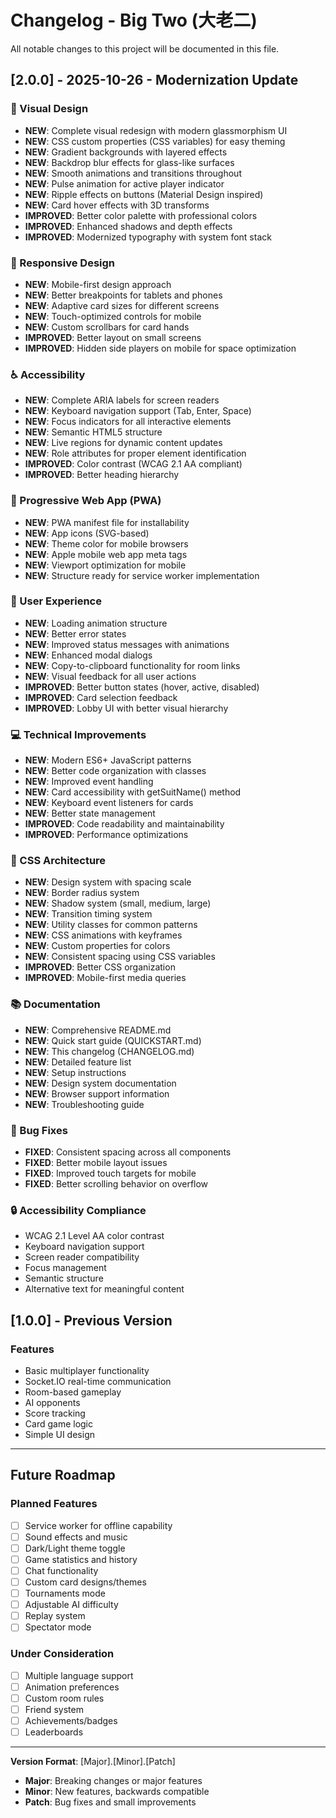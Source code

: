 # Changelog - Big Two (大老二)

All notable changes to this project will be documented in this file.

## [2.0.0] - 2025-10-26 - Modernization Update

### 🎨 Visual Design
- **NEW**: Complete visual redesign with modern glassmorphism UI
- **NEW**: CSS custom properties (CSS variables) for easy theming
- **NEW**: Gradient backgrounds with layered effects
- **NEW**: Backdrop blur effects for glass-like surfaces
- **NEW**: Smooth animations and transitions throughout
- **NEW**: Pulse animation for active player indicator
- **NEW**: Ripple effects on buttons (Material Design inspired)
- **NEW**: Card hover effects with 3D transforms
- **IMPROVED**: Better color palette with professional colors
- **IMPROVED**: Enhanced shadows and depth effects
- **IMPROVED**: Modernized typography with system font stack

### 📱 Responsive Design
- **NEW**: Mobile-first design approach
- **NEW**: Better breakpoints for tablets and phones
- **NEW**: Adaptive card sizes for different screens
- **NEW**: Touch-optimized controls for mobile
- **NEW**: Custom scrollbars for card hands
- **IMPROVED**: Better layout on small screens
- **IMPROVED**: Hidden side players on mobile for space optimization

### ♿ Accessibility
- **NEW**: Complete ARIA labels for screen readers
- **NEW**: Keyboard navigation support (Tab, Enter, Space)
- **NEW**: Focus indicators for all interactive elements
- **NEW**: Semantic HTML5 structure
- **NEW**: Live regions for dynamic content updates
- **NEW**: Role attributes for proper element identification
- **IMPROVED**: Color contrast (WCAG 2.1 AA compliant)
- **IMPROVED**: Better heading hierarchy

### 🚀 Progressive Web App (PWA)
- **NEW**: PWA manifest file for installability
- **NEW**: App icons (SVG-based)
- **NEW**: Theme color for mobile browsers
- **NEW**: Apple mobile web app meta tags
- **NEW**: Viewport optimization for mobile
- **NEW**: Structure ready for service worker implementation

### 🎯 User Experience
- **NEW**: Loading animation structure
- **NEW**: Better error states
- **NEW**: Improved status messages with animations
- **NEW**: Enhanced modal dialogs
- **NEW**: Copy-to-clipboard functionality for room links
- **NEW**: Visual feedback for all user actions
- **IMPROVED**: Better button states (hover, active, disabled)
- **IMPROVED**: Card selection feedback
- **IMPROVED**: Lobby UI with better visual hierarchy

### 💻 Technical Improvements
- **NEW**: Modern ES6+ JavaScript patterns
- **NEW**: Better code organization with classes
- **NEW**: Improved event handling
- **NEW**: Card accessibility with getSuitName() method
- **NEW**: Keyboard event listeners for cards
- **NEW**: Better state management
- **IMPROVED**: Code readability and maintainability
- **IMPROVED**: Performance optimizations

### 🎨 CSS Architecture
- **NEW**: Design system with spacing scale
- **NEW**: Border radius system
- **NEW**: Shadow system (small, medium, large)
- **NEW**: Transition timing system
- **NEW**: Utility classes for common patterns
- **NEW**: CSS animations with keyframes
- **NEW**: Custom properties for colors
- **NEW**: Consistent spacing using CSS variables
- **IMPROVED**: Better CSS organization
- **IMPROVED**: Mobile-first media queries

### 📚 Documentation
- **NEW**: Comprehensive README.md
- **NEW**: Quick start guide (QUICKSTART.md)
- **NEW**: This changelog (CHANGELOG.md)
- **NEW**: Detailed feature list
- **NEW**: Setup instructions
- **NEW**: Design system documentation
- **NEW**: Browser support information
- **NEW**: Troubleshooting guide

### 🐛 Bug Fixes
- **FIXED**: Consistent spacing across all components
- **FIXED**: Better mobile layout issues
- **FIXED**: Improved touch targets for mobile
- **FIXED**: Better scrolling behavior on overflow

### 🔒 Accessibility Compliance
- WCAG 2.1 Level AA color contrast
- Keyboard navigation support
- Screen reader compatibility
- Focus management
- Semantic structure
- Alternative text for meaningful content

## [1.0.0] - Previous Version

### Features
- Basic multiplayer functionality
- Socket.IO real-time communication
- Room-based gameplay
- AI opponents
- Score tracking
- Card game logic
- Simple UI design

---

## Future Roadmap

### Planned Features
- [ ] Service worker for offline capability
- [ ] Sound effects and music
- [ ] Dark/Light theme toggle
- [ ] Game statistics and history
- [ ] Chat functionality
- [ ] Custom card designs/themes
- [ ] Tournaments mode
- [ ] Adjustable AI difficulty
- [ ] Replay system
- [ ] Spectator mode

### Under Consideration
- [ ] Multiple language support
- [ ] Animation preferences
- [ ] Custom room rules
- [ ] Friend system
- [ ] Achievements/badges
- [ ] Leaderboards

---

**Version Format**: [Major].[Minor].[Patch]
- **Major**: Breaking changes or major features
- **Minor**: New features, backwards compatible
- **Patch**: Bug fixes and small improvements

